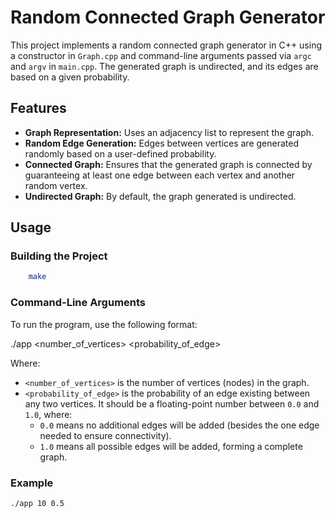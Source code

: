 # Random Connected Graph Generator

This project implements a random connected graph generator in C++ using a constructor in `Graph.cpp` and command-line arguments passed via `argc` and `argv` in `main.cpp`. The generated graph is undirected, and its edges are based on a given probability. 

## Features

- **Graph Representation:** Uses an adjacency list to represent the graph.
- **Random Edge Generation:** Edges between vertices are generated randomly based on a user-defined probability.
- **Connected Graph:** Ensures that the generated graph is connected by guaranteeing at least one edge between each vertex and another random vertex.
- **Undirected Graph:** By default, the graph generated is undirected.

## Usage

### Building the Project
  ```bash
      make
  ```
### Command-Line Arguments

To run the program, use the following format:

./app <number_of_vertices> <probability_of_edge>

Where:

- `<number_of_vertices>` is the number of vertices (nodes) in the graph.
- `<probability_of_edge>` is the probability of an edge existing between any two vertices. It should be a floating-point number between `0.0` and `1.0`, where:
  - `0.0` means no additional edges will be added (besides the one edge needed to ensure connectivity).
  - `1.0` means all possible edges will be added, forming a complete graph.

### Example

```bash
./app 10 0.5
